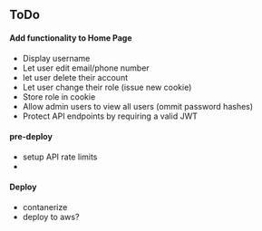 ## ToDo
#### Add functionality to Home Page
- Display username
- Let user edit email/phone number
- let user delete their account
- Let user change their role (issue new cookie)
- Store role in cookie
- Allow admin users to view all users (ommit password hashes)
- Protect API endpoints by requiring a valid JWT

#### pre-deploy
- setup API rate limits 
- 
#### Deploy
- contanerize
- deploy to aws?